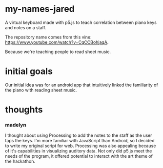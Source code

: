 # my-names-jared
A virtual keyboard made with p5.js to teach correlation between piano keys and notes on a staff. 

The repository name comes from this vine: https://www.youtube.com/watch?v=CqCCBohjaqA. 

Because we're teaching people to read sheet music. 

# initial goals 
Our initial idea was for an android app that intuitively linked the familiarity of the piano with reading sheet music. 

# thoughts
### madelyn
I thought about using Processing to add the notes to the staff as the user taps the keys. I'm more familiar with JavaScript than
Android, so I decided to write my original script for web. Processing was also appealing because of it's capabilities in visualizing auditory
data. Not only did p5.js meet the needs of the program, it offered potential to interact with the art theme of the hackathon. 
